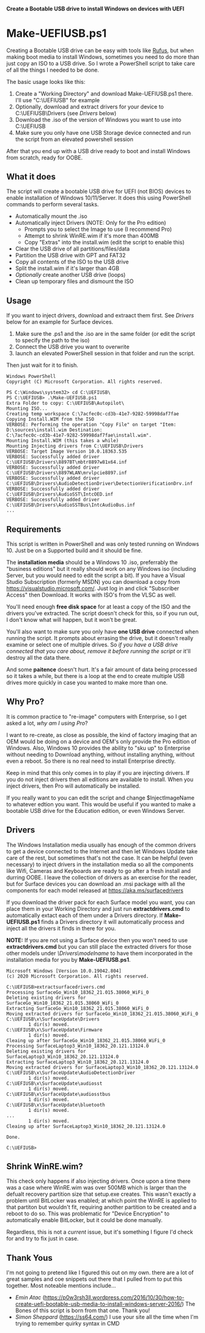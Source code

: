 #### Create a Bootable USB drive to install Windows on devices with UEFI

# Make-UEFIUSB.ps1
Creating a Bootable USB drive can be easy with tools like [Rufus](https://rufus.ie/), but when making boot media to install Windows, sometimes you need to do more than just copy an ISO to a USB drive.  So I wrote a PowerShell script to take care of all the things I needed to be done.

The basic usage looks like this:
1. Create a "Working Directory" and download Make-UEFIUSB.ps1 there. I'll use "C:\UEFIUSB" for example
2. Optionally, download and extract drivers for your device to C:\UEFIUSB\Drivers (see *Drivers* below)
3. Download the .iso of the version of Windows you want to use into C:\UEFIUSB
4. Make sure you only have one USB Storage device connected and run the script from an elevated powershell session 

After that you end up with a USB drive ready to boot and install Windows from scratch, ready for OOBE.


## What it does
The script will create a bootable USB drive for UEFI (not BIOS) devices to enable installation of Windows 10/11/Server.  It does this using PowerShell commands to perform several tasks.

* Automatically mount the .iso
* Automatically inject Drivers (NOTE: Only for the Pro edition)
  * Prompts you to select the Image to use (I recommend Pro)
  * Attempt to shrink WinRE.wim if it's more than 400MB
  * Copy "Extras" into the install.wim (edit the script to enable this)
* Clear the USB drive of all partitions/files/data
* Partition the USB drive with GPT and FAT32
* Copy all contents of the ISO to the USB drive
* Split the install.wim if it's larger than 4GB
* *Optionally* create another USB drive (loops)
* Clean up temporary files and dismount the ISO

## Usage
If you want to inject drivers, download and extraact them first.  See *Drivers* below for an example for Surface devices.

1. Make sure the .ps1 and the .iso are in the same folder (or edit the script to specify the path to the iso)
2. Connect the USB drive you want to overwrite
3. launch an elevated PowerShell session in that folder and run the script.

Then just wait for it to finish.

```
Windows PowerShell
Copyright (C) Microsoft Corporation. All rights reserved.

PS C:\Windows\system32> cd C:\UEFIUSB\                                                                                  
PS C:\UEFIUSB> .\Make-UEFIUSB.ps1
Extra Folder to copy: C:\UEFIUSB\Autopilot\
Mounting ISO...
Creating temp workspace C:\7acfec0c-cd3b-41e7-9282-59998daf7fae
Copying Install.WIM from the ISO
VERBOSE: Performing the operation "Copy File" on target "Item: D:\sources\install.wim Destination:
C:\7acfec0c-cd3b-41e7-9282-59998daf7fae\install.wim".
Mounting Install.WIM (this takes a while)
Mounting Injecting drivers from C:\UEFIUSB\Drivers
VERBOSE: Target Image Version 10.0.18363.535
VERBOSE: Successfully added driver C:\UEFIUSB\Drivers\8897BT\mbtr8897w81x64.inf
VERBOSE: Successfully added driver C:\UEFIUSB\Drivers\8897WLAN\mrvlpcie8897.inf
VERBOSE: Successfully added driver C:\UEFIUSB\Drivers\AudioDetectionDriver\DetectionVerificationDrv.inf
VERBOSE: Successfully added driver C:\UEFIUSB\Drivers\AudioSST\IntcOED.inf
VERBOSE: Successfully added driver C:\UEFIUSB\Drivers\AudioSSTBus\IntcAudioBus.inf
...
```


## Requirements
This script is written in PowerShell and was only tested running on Windows 10.  Just be on a Supported build and it should be fine.

The **installation media** should be a Windows 10 .iso, preferrably the "business editions" but it really should work on any Windows iso (including Server, but you would need to edit the script a bit).  If you have a Visual Studio Subscription (formerly MSDN) you can download a copy from https://visualstudio.microsoft.com/.  Just log in and click "Subscriber Access" then Download.  It works with ISO's from the VLSC as well.

You'll need enough **free disk space** for at least a copy of the ISO and the drivers you've extracted. The script doesn't check for this, so if you run out, I don't know what will happen, but it won't be great.

You'll also want to make sure you only have **one USB drive** connected when running the script.  It prompts about errasing the drive, but it doesn't really examine or select one of multiple drives.  So *if you have a USB drive connected that you care about, remove it before running the script* or it'll destroy all the data there.

And some **paitence** doesn't hurt.  It's a fair amount of data being processed so it takes a while, but there is a loop at the end to create multiple USB drives more quickly in case you wanted to make more than one.


## Why Pro?
It is common practice to "re-image" computers with Enterprise, so I get asked a lot, *why am I using Pro*?

I want to re-create, as close as possible, the kind of factory imaging that an OEM would be doing on a device and OEM's only provide the Pro edition of Windows.  Also, Windows 10 provides the ability to "sku up" to Enterprise without needing to Download anything, without installing anything, without even a reboot.  So there is no real need to install Enterprise directly.

Keep in mind that this only comes in to play if you are injecting drivers.  If you do not inject drivers then all editions are available to install.  When you inject drivers, then Pro will automatically be installed.

If you really want to you can edit the script and change $InjectImageName to whatever edtion you want.  This would be useful if you wanted to make a bootable USB drive for the Education edition, or even Windows Server.


## Drivers
The Windows Installation media usually has enough of the common drivers to get a device connected to the Internet and then let Windows Update take care of the rest, but sometimes that's not the case.  It can be helpful (even necessary) to inject drivers in the installation media so all the components like Wifi, Cameras and Keyboards are ready to go after a fresh install and durring OOBE.  I leave the collection of drivers as an exercise for the reader, but for Surface devices you can download an .msi package with all the components for each model released at https://aka.ms/surfacedrivers

If you download the driver pack for each Surface model you want, you can place them in your Working Directory and just run **extractdrivers.cmd** to automatically extact each of them under a Drivers directory.  If **Make-UEFIUSB.ps1** finds a Drivers directory it will automatically process and inject all the drivers it finds in there for you.

**NOTE:** If you are not using a Surface device then you won't need to use **extractdrivers.cmd** but you can still place the extracted drivers for those other models under *\Drivers\modelname* to have them incorporated in the installation media for you by **Make-UEFIUSB.ps1**.

```
Microsoft Windows [Version 10.0.19042.804]
(c) 2020 Microsoft Corporation. All rights reserved.

C:\UEFIUSB>extractsurfacedrivers.cmd
Processing SurfaceGo_Win10_18362_21.015.38060_WiFi_0
Deleting existing drivers for SurfaceGo_Win10_18362_21.015.38060_WiFi_0
Extracting SurfaceGo_Win10_18362_21.015.38060_WiFi_0
Moving extracted drivers for SurfaceGo_Win10_18362_21.015.38060_WiFi_0
C:\UEFIUSB\x\SurfaceUpdate\Drivers
        1 dir(s) moved.
C:\UEFIUSB\x\SurfaceUpdate\Firmware
        1 dir(s) moved.
Cleaing up after SurfaceGo_Win10_18362_21.015.38060_WiFi_0
Processing SurfaceLaptop3_Win10_18362_20.121.13124.0
Deleting existing drivers for SurfaceLaptop3_Win10_18362_20.121.13124.0
Extracting SurfaceLaptop3_Win10_18362_20.121.13124.0
Moving extracted drivers for SurfaceLaptop3_Win10_18362_20.121.13124.0
C:\UEFIUSB\x\SurfaceUpdate\AudioDetectionDriver
        1 dir(s) moved.
C:\UEFIUSB\x\SurfaceUpdate\audiosst
        1 dir(s) moved.
C:\UEFIUSB\x\SurfaceUpdate\audiosstbus
        1 dir(s) moved.
C:\UEFIUSB\x\SurfaceUpdate\bluetooth
        1 dir(s) moved.
...
        1 dir(s) moved.
Cleaing up after SurfaceLaptop3_Win10_18362_20.121.13124.0

Done.

C:\UEFIUSB>
```


## Shrink WinRE.wim?
This check only happens if also injecting drivers.  Once upon a time there was a case where WinRE.wim was over 500MB which is larger than the defualt recovery partition size that setup.exe creates.  This wasn't exactly a problem until BitLocker was enabled; at which point the WinRE is applied to that partiton but wouldn't fit, requiring another partition to be created and a reboot to do so. This was problematic for "Device Encryption" to automatically enable BitLocker, but it could be done manually.

Regardless, this is not a *current* issue, but it's something I figure I'd check for and try to fix just in case.


## Thank Yous
I'm not going to pretend like I figured this out on my own.  there are a lot of great samples and coe snippets out there that I pulled from to put this together.  Most noteable mentions include...

* *Emin Atac* (https://p0w3rsh3ll.wordpress.com/2016/10/30/how-to-create-uefi-bootable-usb-media-to-install-windows-server-2016/) The Bones of this script is born from that one.  Thank you!
* *Simon Sheppard* (https://ss64.com/) I use your site all the time when I'm trying to remember quirky syntax in CMD
